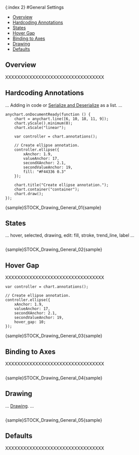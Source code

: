 {:index 2}
#General Settings

* [Overview](#overview)
* [Hardcoding Annotations](#hardcoding_annotations)
* [States](#states)
* [Hover Gap](#hover_gap)
* [Binding to Axes](#binding)
* [Drawing](#drawing)
* [Defaults](#defaults)

## Overview

XXXXXXXXXXXXXXXXXXXXXXXXXXXXXXXXX

## Hardcoding Annotations

... Adding in code or [Serialize and Deserialize](Serializing_Deserializing) as a list. ...

```
anychart.onDocumentReady(function () {
    chart = anychart.line([6, 10, 18, 11, 9]);
    chart.yScale().minimum(0);
    chart.xScale("linear");

    var controller = chart.annotations();

    // Create ellipse annotation.
    controller.ellipse({
        xAnchor: 1.9,
        valueAnchor: 17,
        secondXAnchor: 2.1,
        secondValueAnchor: 19,
        fill: "#F44336 0.3"
    });

    chart.title("Create ellipse annotation.");
    chart.container("container");
    chart.draw();
});
```

{sample}STOCK\_Drawing\_General\_01{sample}

## States

... hover, selected, drawing, edit: fill, stroke, trend_line, label ...


```
```

{sample}STOCK\_Drawing\_General\_02{sample}

## Hover Gap

XXXXXXXXXXXXXXXXXXXXXXXXXXXXXXXXX

```
var controller = chart.annotations();

// Create ellipse annotation.
controller.ellipse({
    xAnchor: 1.9,
    valueAnchor: 17,
    secondXAnchor: 2.1,
    secondValueAnchor: 19,
    hover_gap: 10;
});
```

{sample}STOCK\_Drawing\_General\_03{sample}

<a name="binding"></a>
## Binding to Axes

XXXXXXXXXXXXXXXXXXXXXXXXXXXXXXXXX

```
```

{sample}STOCK\_Drawing\_General\_04{sample}

## Drawing

... [Drawing](Drawing). ...


```
```

{sample}STOCK\_Drawing\_General\_05{sample}

## Defaults

XXXXXXXXXXXXXXXXXXXXXXXXXXXXXXXXX